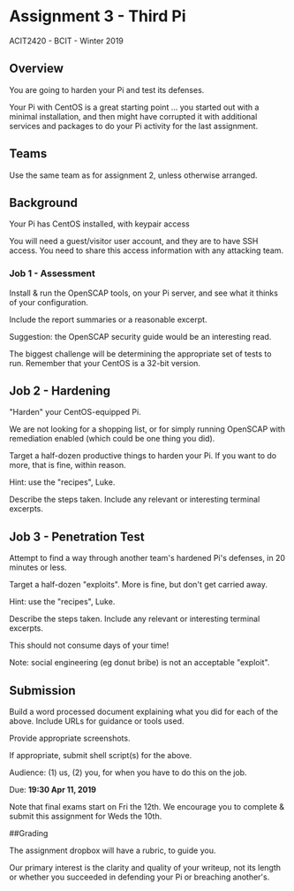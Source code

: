 # Assignment 3 - Third Pi
ACIT2420 - BCIT - Winter 2019


## Overview

You are going to harden your Pi and test its defenses.

Your Pi with CentOS is a great starting point ... you started out
with a minimal installation, and then might have corrupted it with additional
services and packages to do your Pi activity for the last
assignment.

## Teams

Use the same team as for assignment 2, unless otherwise arranged.

## Background

Your Pi has CentOS installed, with keypair access

You will need a guest/visitor user account, and they are to have SSH access.
You need to share this access information with any attacking team.

### Job 1 - Assessment

Install & run the OpenSCAP tools, on your Pi server, and see what it thinks of your configuration.

Include the report summaries or a reasonable excerpt.

Suggestion: the OpenSCAP security guide would be an interesting read.

The biggest challenge will be determining the appropriate set of tests
to run. Remember that your CentOS is a 32-bit version.

## Job 2 - Hardening

"Harden" your CentOS-equipped Pi.

We are not looking for a shopping list, or for simply running
OpenSCAP with remediation enabled (which could be one thing you did).

Target a half-dozen productive things to harden your Pi.
If you want to do more, that is fine, within reason.

Hint: use the "recipes", Luke.

Describe the steps taken. Include any relevant or interesting terminal excerpts.

## Job 3 - Penetration Test

Attempt to find a way through another team's hardened Pi's defenses,
in 20 minutes or less.

Target a half-dozen "exploits". More is fine, but don't get carried away.

Hint: use the "recipes", Luke.

Describe the steps taken. Include any relevant or interesting terminal excerpts.

This should not consume days of your time!

Note: social engineering (eg donut bribe) is not an acceptable "exploit".

## Submission

Build a word processed document explaining what you did
for each of the above. Include URLs for guidance or tools used.

Provide appropriate screenshots.

If appropriate, submit shell script(s) for the above.

Audience: (1) us, (2) you, for when you have to do this on the job.

Due: **19:30 Apr 11, 2019**

Note that final exams start on Fri the 12th. We encourage you to complete &
submit this assignment for Weds the 10th.

##Grading

The assignment dropbox will have a rubric, to guide you.

Our primary interest is the clarity and quality of your writeup, not its
length or whether you succeeded in defending your Pi or breaching another's.

